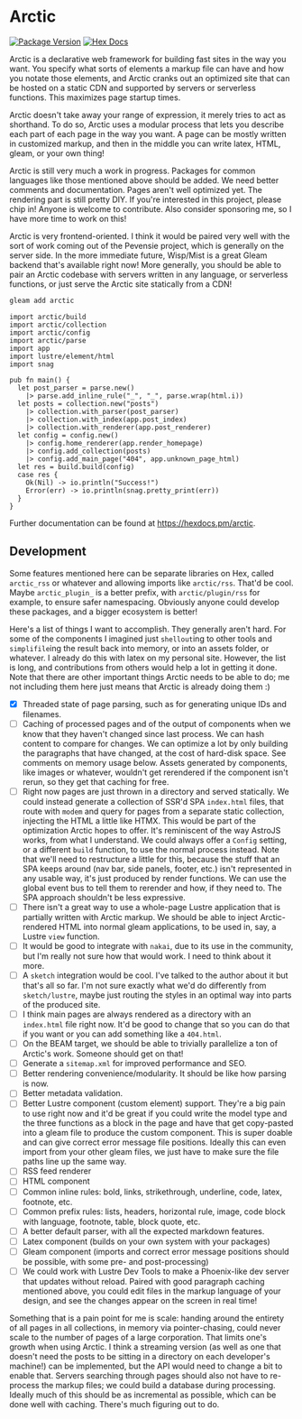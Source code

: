 # Arctic

[![Package Version](https://img.shields.io/hexpm/v/arctic)](https://hex.pm/packages/arctic)
[![Hex Docs](https://img.shields.io/badge/hex-docs-ffaff3)](https://hexdocs.pm/arctic/)

Arctic is a declarative web framework for building fast sites in the way you want. You specify what sorts of elements a markup file can have and how you notate those elements, and Arctic cranks out an optimized site that can be hosted on a static CDN and supported by servers or serverless functions. This maximizes page startup times.

Arctic doesn't take away your range of expression, it merely tries to act as shorthand. To do so, Arctic uses a modular process that lets you describe each part of each page in the way you want. A page can be mostly written in customized markup, and then in the middle you can write latex, HTML, gleam, or your own thing!

Arctic is still very much a work in progress. Packages for common languages like those mentioned above should be added. We need better comments and documentation. Pages aren't well optimized yet. The rendering part is still pretty DIY. If you're interested in this project, please chip in! Anyone is welcome to contribute. Also consider sponsoring me, so I have more time to work on this!

Arctic is very frontend-oriented. I think it would be paired very well with the sort of work coming out of the Pevensie project, which is generally on the server side. In the more immediate future, Wisp/Mist is a great Gleam backend that's available right now! More generally, you should be able to pair an Arctic codebase with servers written in any language, or serverless functions, or just serve the Arctic site statically from a CDN!

```sh
gleam add arctic
```
```gleam
import arctic/build
import arctic/collection
import arctic/config
import arctic/parse
import app
import lustre/element/html
import snag

pub fn main() {
  let post_parser = parse.new()
    |> parse.add_inline_rule("_", "_", parse.wrap(html.i))
  let posts = collection.new("posts")
    |> collection.with_parser(post_parser)
    |> collection.with_index(app.post_index)
    |> collection.with_renderer(app.post_renderer)
  let config = config.new()
    |> config.home_renderer(app.render_homepage)
    |> config.add_collection(posts)
    |> config.add_main_page("404", app.unknown_page_html)
  let res = build.build(config)
  case res {
    Ok(Nil) -> io.println("Success!")
    Error(err) -> io.println(snag.pretty_print(err))
  }
}
```

Further documentation can be found at <https://hexdocs.pm/arctic>.

## Development
Some features mentioned here can be separate libraries on Hex, called `arctic_rss` or whatever and allowing imports like `arctic/rss`. That'd be cool. Maybe `arctic_plugin_` is a better prefix, with `arctic/plugin/rss` for example, to ensure safer namespacing. Obviously anyone could develop these packages, and a bigger ecosystem is better!

Here's a list of things I want to accomplish. They generally aren't hard. For some of the components I imagined just `shellout`ing to other tools and `simplifile`ing the result back into memory, or into an assets folder, or whatever. I already do this with latex on my personal site. However, the list is long, and contributions from others would help a lot in getting it done. Note that there are other important things Arctic needs to be able to do; me not including them here just means that Arctic is already doing them :)

 - [x] Threaded state of page parsing, such as for generating unique IDs and filenames.
 - [ ] Caching of processed pages and of the output of components when we know that they haven't changed since last process. We can hash content to compare for changes. We can optimize a lot by only building the paragraphs that have changed, at the cost of hard-disk space. See comments on memory usage below. Assets generated by components, like images or whatever, wouldn't get rerendered if the component isn't rerun, so they get that caching for free.
 - [ ] Right now pages are just thrown in a directory and served statically. We could instead generate a collection of SSR'd SPA `index.html` files, that route with `modem` and query for pages from a separate static collection, injecting the HTML a little like HTMX. This would be part of the optimization Arctic hopes to offer. It's reminiscent of the way AstroJS works, from what I understand. We could always offer a `Config` setting, or a different `build` function, to use the normal process instead. Note that we'll need to restructure a little for this, because the stuff that an SPA keeps around (nav bar, side panels, footer, etc.) isn't represented in any usable way, it's just produced by render functions. We can use the global event bus to tell them to rerender and how, if they need to. The SPA approach shouldn't be less expressive.
 - [ ] There isn't a great way to use a whole-page Lustre application that is partially written with Arctic markup. We should be able to inject Arctic-rendered HTML into normal gleam applications, to be used in, say, a Lustre `view` function.
 - [ ] It would be good to integrate with `nakai`, due to its use in the community, but I'm really not sure how that would work. I need to think about it more.
 - [ ] A `sketch` integration would be cool. I've talked to the author about it but that's all so far. I'm not sure exactly what we'd do differently from `sketch/lustre`, maybe just routing the styles in an optimal way into parts of the produced site.
 - [ ] I think main pages are always rendered as a directory with an `index.html` file right now. It'd be good to change that so you can do that if you want or you can add something like a `404.html`.
 - [ ] On the BEAM target, we should be able to trivially parallelize a ton of Arctic's work. Someone should get on that!
 - [ ] Generate a `sitemap.xml` for improved performance and SEO.
 - [ ] Better rendering convenience/modularity. It should be like how parsing is now.
 - [ ] Better metadata validation.
 - [ ] Better Lustre component (custom element) support. They're a big pain to use right now and it'd be great if you could write the model type and the three functions as a block in the page and have that get copy-pasted into a gleam file to produce the custom component. This is super doable and can give correct error message file positions. Ideally this can even import from your other gleam files, we just have to make sure the file paths line up the same way.
 - [ ] RSS feed renderer
 - [ ] HTML component
 - [ ] Common inline rules: bold, links, strikethrough, underline, code, latex, footnote, etc.
 - [ ] Common prefix rules: lists, headers, horizontal rule, image, code block with language, footnote, table, block quote, etc.
 - [ ] A better default parser, with all the expected markdown features.
 - [ ] Latex component (builds on your own system with your packages)
 - [ ] Gleam component (imports and correct error message positions should be possible, with some pre- and post-processing)
 - [ ] We could work with Lustre Dev Tools to make a Phoenix-like dev server that updates without reload. Paired with good paragraph caching mentioned above, you could edit files in the markup language of your design, and see the changes appear on the screen in real time!

Something that is a pain point for me is scale: handing around the entirety of all pages in all collections, in memory via pointer-chasing, could never scale to the number of pages of a large corporation. That limits one's growth when using Arctic. I think a streaming version (as well as one that doesn't need the posts to be sitting in a directory on each developer's machine!) can be implemented, but the API would need to change a bit to enable that. Servers searching through pages should also not have to re-process the markup files; we could build a database during processing. Ideally much of this should be as incremental as possible, which can be done well with caching. There's much figuring out to do.